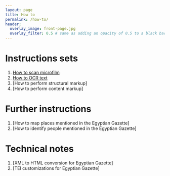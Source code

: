 ```yaml
---
layout: page
title: How to
permalink: /how-to/
header:
  overlay_image: front-page.jpg
  overlay_filter: 0.5 # same as adding an opacity of 0.5 to a black background
---
```


# Instructions sets

1. [How to scan microfilm](microfilm-instructions)
2. [How to OCR text](OCR-instructions)
3. [How to perform structural markup]
4. [How to perform content markup]

# Further instructions

1. [How to map places mentioned in the Egyptian Gazette]
2. [How to identify people mentioned in the Egyptian Gazette]

# Technical notes

1. [XML to HTML conversion for Egyptian Gazette]
2. [TEI customizations for Egyptian Gazette]